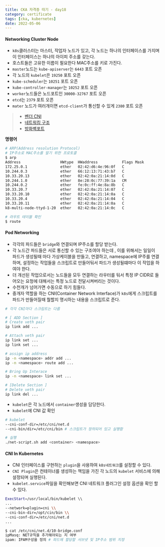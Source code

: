 ```yaml
---
title: CKA 자격증 따기 - day18
category: certificate
tags: [cka, kubernetes]
date: 2022-05-06
---
```


#### Networking Cluster Node

- `k8s`클러스터는 마스터, 작업자 노드가 있고, 각 노드는 하나의 인터페이스를 가지며 이 인터페이스는 하나의 아이피 주소를 갖는다.
- 호스트들은 고유한 이름이 필요한다 MAC주소를 키로 가진다.
- `master`노드는 `kube-apiserver`는 `6443` 포트 오픈
- 각 노드의 `kubelet`은 `19250` 포트 오픈
- `kube-scheduler`는 `10251` 포트 오픈
- `kube-controller-manager`는 `10252` 포트 오픈
- `worker`노드들은 노드포트인 `30000-32767` 포트 오픈
- `etcd`는 `2379` 포트 오픈
- `mater` 노드가 여러개이면 `etcd-client`가 통신할 수 있게 `2380` 포트 오픈

> - [벤더 CNI](https://kubernetes.io/docs/concepts/cluster-administration/addons/)
> - [네트워킹 구조](https://kubernetes.io/docs/concepts/cluster-administration/networking/#how-to-implement-the-kubernetes-networking-model)
> - [방화벽포트](https://kubernetes.io/docs/reference/ports-and-protocols/)

**명령어**

```bash
# ARP(Address resolution Protocol)
# IP주소로 MAC주소를 알기 위한 프로토콜
$ arp
Address                  HWtype  HWaddress           Flags Mask            Iface
172.25.0.1               ether   02:42:d6:4e:96:0f   C                     eth1
10.244.0.3               ether   66:12:13:71:43:b7   C                     cni0
10.33.20.13              ether   02:42:0a:21:14:0d   C                     eth0
10.244.1.0               ether   8e:28:0c:77:39:1a   CM                    flannel.1
10.244.0.2               ether   fe:0c:ff:4e:8a:8b   C                     cni0
10.33.20.7               ether   02:42:0a:21:14:07   C                     eth0
10.33.20.10              ether   02:42:0a:21:14:0a   C                     eth0
10.33.20.4               ether   02:42:0a:21:14:04   C                     eth0
10.33.20.11              ether   02:42:0a:21:14:0a   C                     eth0
k8-multi-node-ttyd-1-20  ether   02:42:0a:21:14:0c   C                     eth0

# 라우트 테이블 확인
$ route
```

#### Pod Networking

- 각각의 파드들은 `bridge`와 연결되며 IP주소를 할당 받는다.
- 각 노드간 파드들은 서로 통신할 수 있는 구조여야 하는데 , 이를 위해서는 일일이 파드가 생성될때 마다 가상케이블을 만들고, 연결하고, namespace에 IP주를 연결하며, 설정하는 작업들을 스크립트로 만들어둬서 파드가 생성될떄마다 이 작업을 하여야 한다.
- 더 개선된 작업으로서는 노드들을 모두 연결하는 라우터를 둬서 특정 IP CIDR로 들어오는 요청에 대해서는 특정 노드로 전달시켜버리는 것이다.
- 수천개가 넘어가면 수동으로 하기 힘들다.
- 중개자 역할을 하는 CNI(Container Network Interface)가 `k8s`에게 스크립트를 파드가 만들어질때 뭘할지 명시하는 내용을 스크립트로 준다.

```sh
# 각각 CNI마다 스크립트는 다름

# [ ADD Section ]
# Create veth pair
ip link add ...

# Attach veth pair
ip link set ...
ip link set ...

# assign ip address
ip -n <namespace> addr add ...
ip -n <namespace> route add ...

# Bring Up Interace
ip -n <namespace> link set ...

# [Delete Section ]
# Delete veth pair
ip link del ...
```

- `kubelet`은 각 노드에서 `container`생성을 담당한다.
- `kubelet`에 CNI 값 확인

```bash
# kubelet
--cni-conf-dir=/etc/cni/net.d
--cni-bin/dir=/etc/cni/bin # 스크립트가 정의되어 있고 실행함

# 실행
./net-script.sh add <container> <namespace>
```

#### CNI In Kubernetes

- CNI 인터페이스를 구현하는 `plugin`을 사용하여 `k8s네트워크`를 설정할 수 있다.
- `CNI Plugin`은 컨테이너를 생성하는 책임을 가진 각 노드의 `kubelet` 서비스에 의해 설정되며 실행된다.
- `kubelet.service`파일을 확인해보면 CNI 네트워크 플러그인 설정 옵션을 확인 할 수 있다.

```bash
ExecStart=/usr/local/bin/kubelet \\
...
--network=plugin=cni \\
--cni-bin-dir=/opt/cin/bin \\
--cni-conf-dir=/etc/cni/net.d
...

$ cat /etc/cni/net.d/10-bridge.conf
ipMasq: NET규칙을 추가해야되는 지 여부
ipam: IPAM구성을 정의 # 파드에 할당할 서브넷 및 IP주소 범위 지정
```

